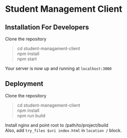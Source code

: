 # Student Management Client

## Installation For Developers

Clone the repository  
> cd student-managament-client  
> npm install  
> npm start

Your server is now up and running at `localhost:3000`

## Deployment

Clone the repository
> cd student-management-client  
> npm install  
> npm run build

Install nginx and point root to /path/to/project/build  
Also, add `try_files $uri index.html` in `location /` block.
